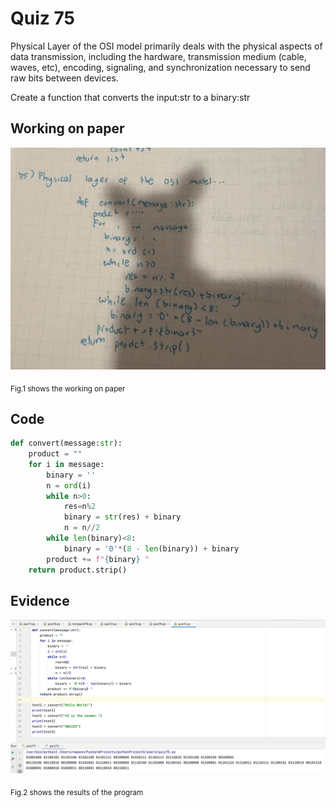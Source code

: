 # Quiz 75

Physical Layer of the OSI model primarily deals with the physical aspects of data transmission, including the hardware, transmission medium (cable, waves, etc), encoding, signaling, and synchronization necessary to send raw bits between devices.

Create a function that converts the input:str to a binary:str


## Working on paper

![](https://github.com/loogmaii/year_2/blob/main/quizzes/images/IMG_9479.jpg)

<sub>Fig.1 shows the working on paper


## Code

```py
def convert(message:str):
    product = ""
    for i in message:
        binary = ''
        n = ord(i)
        while n>0:
            res=n%2
            binary = str(res) + binary
            n = n//2
        while len(binary)<8:
            binary = '0'*(8 - len(binary)) + binary
        product += f"{binary} "
    return product.strip()
```

## Evidence

![](https://github.com/loogmaii/year_2/blob/main/quizzes/images/Screenshot%202566-09-13%20at%2001.07.04.png)

<sub>Fig.2 shows the results of the program
